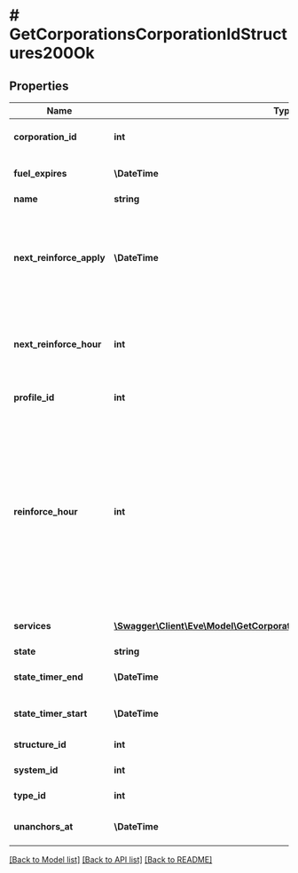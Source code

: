 # # GetCorporationsCorporationIdStructures200Ok

## Properties

Name | Type | Description | Notes
------------ | ------------- | ------------- | -------------
**corporation_id** | **int** | ID of the corporation that owns the structure |
**fuel_expires** | **\DateTime** | Date on which the structure will run out of fuel | [optional]
**name** | **string** | The structure name | [optional]
**next_reinforce_apply** | **\DateTime** | The date and time when the structure&#39;s newly requested reinforcement times (e.g. next_reinforce_hour and next_reinforce_day) will take effect | [optional]
**next_reinforce_hour** | **int** | The requested change to reinforce_hour that will take effect at the time shown by next_reinforce_apply | [optional]
**profile_id** | **int** | The id of the ACL profile for this citadel |
**reinforce_hour** | **int** | The hour of day that determines the four hour window when the structure will randomly exit its reinforcement periods and become vulnerable to attack against its armor and/or hull. The structure will become vulnerable at a random time that is +/- 2 hours centered on the value of this property | [optional]
**services** | [**\Swagger\Client\Eve\Model\GetCorporationsCorporationIdStructuresService[]**](GetCorporationsCorporationIdStructuresService.md) | Contains a list of service upgrades, and their state | [optional]
**state** | **string** | state string |
**state_timer_end** | **\DateTime** | Date at which the structure will move to it&#39;s next state | [optional]
**state_timer_start** | **\DateTime** | Date at which the structure entered it&#39;s current state | [optional]
**structure_id** | **int** | The Item ID of the structure |
**system_id** | **int** | The solar system the structure is in |
**type_id** | **int** | The type id of the structure |
**unanchors_at** | **\DateTime** | Date at which the structure will unanchor | [optional]

[[Back to Model list]](../../README.md#models) [[Back to API list]](../../README.md#endpoints) [[Back to README]](../../README.md)
